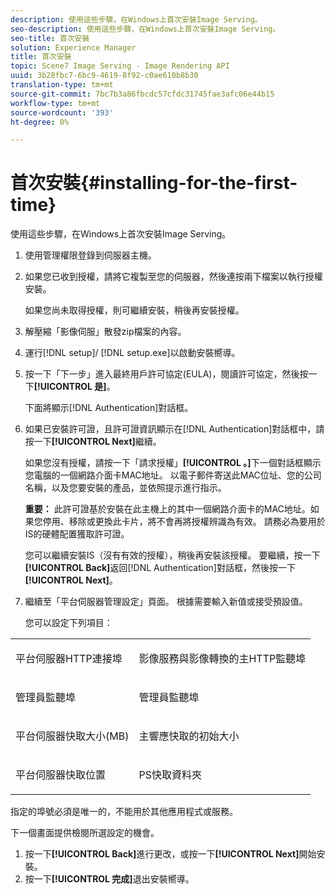 ```yaml
---
description: 使用這些步驟，在Windows上首次安裝Image Serving。
seo-description: 使用這些步驟，在Windows上首次安裝Image Serving。
seo-title: 首次安裝
solution: Experience Manager
title: 首次安裝
topic: Scene7 Image Serving - Image Rendering API
uuid: 3b28fbc7-6bc9-4619-8f92-c0ae610b8b30
translation-type: tm+mt
source-git-commit: 7bc7b3a86fbcdc57cfdc31745fae3afc06e44b15
workflow-type: tm+mt
source-wordcount: '393'
ht-degree: 0%

---
```



# 首次安裝{#installing-for-the-first-time}

使用這些步驟，在Windows上首次安裝Image Serving。

1. 使用管理權限登錄到伺服器主機。
1. 如果您已收到授權，請將它複製至您的伺服器，然後連按兩下檔案以執行授權安裝。

   如果您尚未取得授權，則可繼續安裝，稍後再安裝授權。
1. 解壓縮「影像伺服」散發zip檔案的內容。
1. 運行[!DNL setup]/ [!DNL setup.exe]以啟動安裝嚮導。
1. 按一下「下一步」進入最終用戶許可協定(EULA)，閱讀許可協定，然後按一下&#x200B;**[!UICONTROL 是]**。

   下面將顯示[!DNL Authentication]對話框。
1. 如果已安裝許可證，且許可證資訊顯示在[!DNL Authentication]對話框中，請按一下&#x200B;**[!UICONTROL Next]**&#x200B;繼續。

   如果您沒有授權，請按一下「請求授權」**[!UICONTROL 。]**&#x200B;下一個對話框顯示您電腦的一個網路介面卡MAC地址。 以電子郵件寄送此MAC位址、您的公司名稱，以及您要安裝的產品，並依照提示進行指示。

   **重要：** 此許可證基於安裝在此主機上的其中一個網路介面卡的MAC地址。如果您停用、移除或更換此卡片，將不會再將授權辨識為有效。 請務必為要用於IS的硬體配置獲取許可證。

   您可以繼續安裝IS（沒有有效的授權），稍後再安裝該授權。 要繼續，按一下&#x200B;**[!UICONTROL Back]**&#x200B;返回[!DNL Authentication]對話框，然後按一下&#x200B;**[!UICONTROL Next]**。
1. 繼續至「平台伺服器管理設定」頁面。 根據需要輸入新值或接受預設值。

   您可以設定下列項目：

<table id="table_AA5D7674BBBE4AD4B373066AEF413FFD"> 
 <tbody> 
  <tr> 
   <td> <p> 平台伺服器HTTP連接埠 </p> </td> 
   <td> <p>影像服務與影像轉換的主HTTP監聽埠 </p> </td> 
  </tr> 
  <tr> 
   <td> <p> 管理員監聽埠 </p> </td> 
   <td> <p>管理員監聽埠 </p> </td> 
  </tr> 
  <tr> 
   <td> <p> 平台伺服器快取大小(MB) </p> </td> 
   <td> <p>主響應快取的初始大小 </p> </td> 
  </tr> 
  <tr> 
   <td> <p> 平台伺服器快取位置 </p> </td> 
   <td> <p>PS快取資料夾 </p> </td> 
  </tr> 
 </tbody> 
</table>

指定的埠號必須是唯一的，不能用於其他應用程式或服務。

下一個畫面提供檢閱所選設定的機會。
1. 按一下&#x200B;**[!UICONTROL Back]**&#x200B;進行更改，或按一下&#x200B;**[!UICONTROL Next]**&#x200B;開始安裝。
1. 按一下&#x200B;**[!UICONTROL 完成]**&#x200B;退出安裝嚮導。
